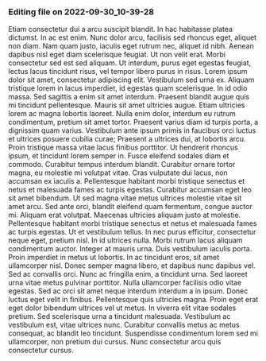 

### Editing file on 2022-09-30_10-39-28

Etiam consectetur dui a arcu suscipit blandit. In hac habitasse platea dictumst. In ac est enim. Nunc dolor arcu, facilisis sed rhoncus eget, aliquet non diam. Nam quam justo, iaculis eget rutrum nec, aliquet id nibh. Aenean dapibus nisl eget diam scelerisque feugiat. Ut non velit erat. Morbi consectetur sed est sed aliquam. Ut interdum, purus eget egestas feugiat, lectus lacus tincidunt risus, vel tempor libero purus in risus. Lorem ipsum dolor sit amet, consectetur adipiscing elit. Vestibulum sed urna ex. Aliquam tristique lorem in lacus imperdiet, id egestas quam scelerisque. In id odio massa. Sed sagittis a enim sit amet interdum. Praesent blandit augue quis mi tincidunt pellentesque.
Mauris sit amet ultricies augue. Etiam ultricies lorem ac magna lobortis laoreet. Nulla enim dolor, interdum eu rutrum condimentum, pretium sit amet tortor. Praesent varius diam id turpis porta, a dignissim quam varius. Vestibulum ante ipsum primis in faucibus orci luctus et ultrices posuere cubilia curae; Praesent a ultrices dui, at lobortis arcu. Proin tristique massa vitae lacus finibus porttitor. Ut hendrerit rhoncus ipsum, et tincidunt lorem semper in. Fusce eleifend sodales diam et commodo. Curabitur tempus interdum blandit. Curabitur ornare tortor magna, eu molestie mi volutpat vitae. Cras vulputate dui lacus, non accumsan ex iaculis a. Pellentesque habitant morbi tristique senectus et netus et malesuada fames ac turpis egestas.
Curabitur accumsan eget leo sit amet bibendum. Ut sed magna vitae metus ultrices molestie vitae sit amet arcu. Sed ante orci, blandit eleifend quam fermentum, congue auctor mi. Aliquam erat volutpat. Maecenas ultricies aliquam justo at molestie. Pellentesque habitant morbi tristique senectus et netus et malesuada fames ac turpis egestas. Ut et vestibulum tellus. In nec purus efficitur, consectetur neque eget, pretium nisl. In id ultrices nulla. Morbi rutrum lacus aliquam condimentum auctor. Integer at mauris urna. Duis vestibulum iaculis porta. Proin imperdiet in metus ut lobortis. In ac tincidunt eros, sit amet ullamcorper nisl.
Donec semper magna libero, et dapibus nunc dapibus vel. Sed ac convallis orci. Nunc ac fringilla enim, a tincidunt urna. Sed laoreet urna vitae metus pulvinar porttitor. Nulla ullamcorper facilisis odio vitae egestas. Sed ac orci sit amet neque interdum interdum a in ipsum. Donec luctus eget velit in finibus.
Pellentesque quis ultricies magna. Proin eget erat eget dolor bibendum ultrices vel ut metus. In viverra elit vitae sodales pretium. Sed scelerisque urna a tincidunt malesuada. Vestibulum ac vestibulum est, vitae ultrices nunc. Curabitur convallis metus ac metus consequat, ac blandit leo tincidunt. Suspendisse condimentum lorem sed mi ullamcorper, non pretium dui cursus. Nunc consectetur arcu quis consectetur cursus.


